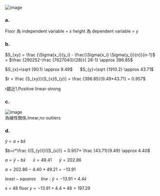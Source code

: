 ![image](https://github.com/user-attachments/assets/e07fd26e-1c5a-4e78-b784-d156e52ce342)  

### a.  
Floor 為 independent variable = x
height 為 dependent variable = y  

### b. 
$S_{xy} = \frac {\Sigma{x_i}{y_i} - \frac{\Sigma{x_i} \Sigma{y_i}}{n}}{n-1}$ = $\frac {290252-\frac {7827040}{28}}{ 28-1} \approx 396.85$  

$S_{x}=\sqrt {90.1} \approx 9.49$ $\quad$ $S_{y}=\sqrt {1910.2} \approx 43.71$  

$r = \frac {S_{xy}}{S_{x}S_{y}}  = \frac {396.85}{9.49*43.71} = 0.957$  

r趨近1,Positive linear-strong

### c.  
![image](https://github.com/user-attachments/assets/9c7a4495-3b47-40dd-9d2b-5c51efb7cff4)  
為線性關係,linear,no outliers
 

### d.  
$\bar y=a+b\bar{x}$  

$b=r*\frac {(S_{y})}{(S_{x})} = 0.957* \frac {43.71}{9.49} \approx 4.40$  

$a=\bar y-b\bar x$ $\quad$ $\bar x=49.41$ $\quad$ $\bar y=202.86$  

$a=202.86-4.40*49.21 = -13.91$  

$least-squares\quad line: \bar y=-13.91+4.4\bar{x}$  

x = 48 floor 
$y=-13.91+4.4*48=197.29$

